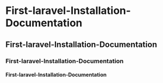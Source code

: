 # First-laravel-Installation-Documentation
## First-laravel-Installation-Documentation
### First-laravel-Installation-Documentation
#### First-laravel-Installation-Documentation
